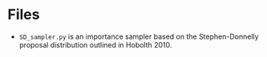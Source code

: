 # Files

+ `SD_sampler.py` is an importance sampler based on the Stephen-Donnelly proposal distribution outlined in Hobolth 2010.
